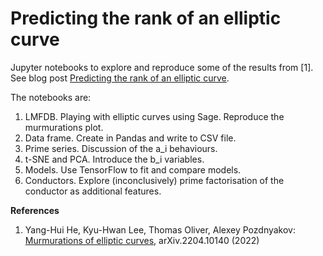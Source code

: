 # Predicting the rank of an elliptic curve

Jupyter notebooks to explore and reproduce some of the results from [1]. See blog post [Predicting the rank of an elliptic curve](https://billoxbury.github.io/mathematics/predicting-elliptic-curve-rank/).

The notebooks are:

1. LMFDB. Playing with elliptic curves using Sage. Reproduce the murmurations plot.
2. Data frame. Create in Pandas and write to CSV file.
3. Prime series. Discussion of the a_i behaviours.
4. t-SNE and PCA. Introduce the b_i variables.
5. Models. Use TensorFlow to fit and compare models.
6. Conductors. Explore (inconclusively) prime factorisation of the conductor as additional features.

**References**

1. Yang-Hui He, Kyu-Hwan Lee, Thomas Oliver, Alexey Pozdnyakov: <a href="https://doi.org/10.48550/arXiv.2204.10140" target="_blank">Murmurations of elliptic curves</a>, arXiv.2204.10140 (2022)


